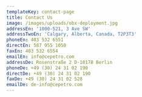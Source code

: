 ```yaml
---
templateKey: contact-page
title: Contact Us
image: /images/uploads/obx-deployment.jpg
addressEn: '1000-521, 3 Ave SW'
addressTwoEn: 'Calgary, Alberta, Canada, T2P3T3'
phoneEn: 403 532 6551
directEn: 587 955 1050
faxEn: 403 532 6554
emailEn: info@cepetro.com
addressDe: Rosenstraße 2 D-10178 Berlin
phoneDe: +49 (30) 24 31 02 190
directDe: +49 (30) 24 31 02 190
faxDe: +49 (30) 24 31 02 528
emailDe: de-info@cepetro.com
---
```


